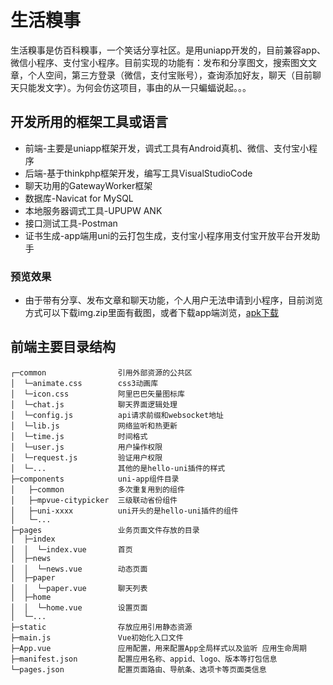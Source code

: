 # 生活糗事
生活糗事是仿百科糗事，一个笑话分享社区。是用uniapp开发的，目前兼容app、微信小程序、支付宝小程序。目前实现的功能有：发布和分享图文，搜索图文文章，个人空间，第三方登录（微信，支付宝账号），查询添加好友，聊天（目前聊天只能发文字）。为何会仿这项目，事由的从一只蝙蝠说起。。。
## 开发所用的框架工具或语言
* 前端-主要是uniapp框架开发，调式工具有Android真机、微信、支付宝小程序
* 后端-基于thinkphp框架开发，编写工具VisualStudioCode
* 聊天功用的GatewayWorker框架
* 数据库-Navicat for MySQL
* 本地服务器调式工具-UPUPW ANK
* 接口测试工具-Postman
* 证书生成-app端用uni的云打包生成，支付宝小程序用支付宝开放平台开发助手
### 预览效果
* 由于带有分享、发布文章和聊天功能，个人用户无法申请到小程序，目前浏览方式可以下载img.zip里面有截图，或者下载app端浏览，[apk下载](https://www.vfor.top/apk/shqs.apk)
## 前端主要目录结构
~~~
┌─common                引用外部资源的公共区
│  └─animate.css        css3动画库
│  └─icon.css           阿里巴巴矢量图标库
│  └─chat.js            聊天界面逻辑处理
│  └─config.js          api请求前缀和websocket地址
│  └─lib.js             网络监听和热更新
│  └─time.js            时间格式
│  └─user.js            用户操作权限
│  └─request.js         验证用户权限
│  └─...                其他的是hello-uni插件的样式
├─components            uni-app组件目录
│   ├─common            多次重复用到的组件
│   ├─mpvue-citypicker  三级联动省份组件
│   ├─uni-xxxx          uni开头的是hello-uni插件的组件
│   └─...   
├─pages                 业务页面文件存放的目录
│  ├─index
│  │  └─index.vue       首页
│  ├─news
│  │  └─news.vue        动态页面
│  ├─paper
│  │  └─paper.vue       聊天列表
│  ├─home
│  │  └─home.vue        设置页面
│  └─...
├─static                存放应用引用静态资源
├─main.js               Vue初始化入口文件
├─App.vue               应用配置，用来配置App全局样式以及监听 应用生命周期
├─manifest.json         配置应用名称、appid、logo、版本等打包信息
└─pages.json            配置页面路由、导航条、选项卡等页面类信息
~~~
